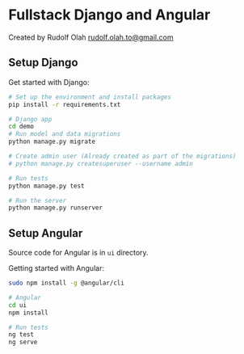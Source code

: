 # Fullstack Django and Angular
Created by Rudolf Olah <rudolf.olah.to@gmail.com>

## Setup Django
Get started with Django:

```sh
# Set up the environment and install packages
pip install -r requirements.txt

# Django app
cd demo
# Run model and data migrations
python manage.py migrate

# Create admin user (Already created as part of the migrations)
# python manage.py createsuperuser --username admin

# Run tests
python manage.py test

# Run the server
python manage.py runserver
```

## Setup Angular
Source code for Angular is in `ui` directory.

Getting started with Angular:

```sh
sudo npm install -g @angular/cli

# Angular
cd ui
npm install

# Run tests
ng test
ng serve
```
